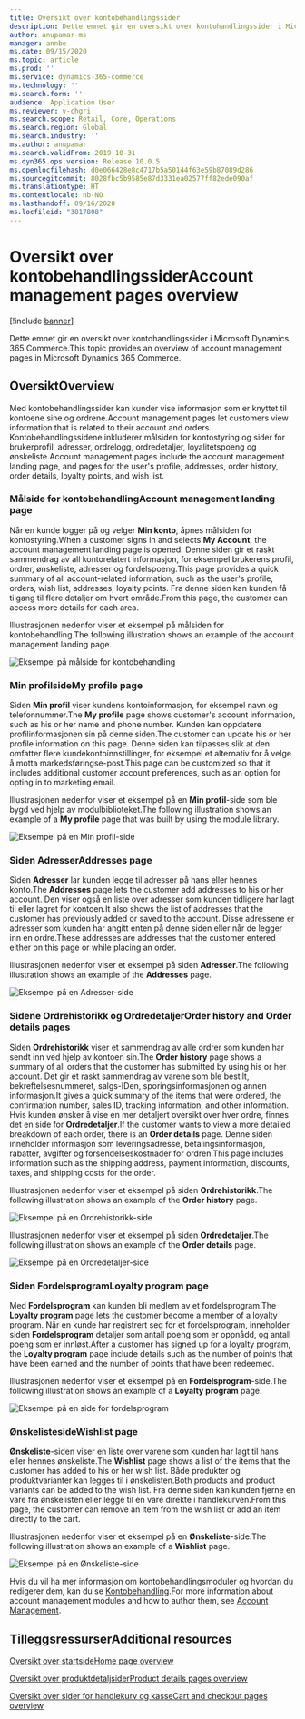 ```yaml
---
title: Oversikt over kontobehandlingssider
description: Dette emnet gir en oversikt over kontohandlingssider i Microsoft Dynamics 365 Commerce.
author: anupamar-ms
manager: annbe
ms.date: 09/15/2020
ms.topic: article
ms.prod: ''
ms.service: dynamics-365-commerce
ms.technology: ''
ms.search.form: ''
audience: Application User
ms.reviewer: v-chgri
ms.search.scope: Retail, Core, Operations
ms.search.region: Global
ms.search.industry: ''
ms.author: anupamar
ms.search.validFrom: 2019-10-31
ms.dyn365.ops.version: Release 10.0.5
ms.openlocfilehash: d0e066428e8c4717b5a50144f63e59b87089d286
ms.sourcegitcommit: 8028fbc5b9585e87d3331ea02577ff82ede090af
ms.translationtype: HT
ms.contentlocale: nb-NO
ms.lasthandoff: 09/16/2020
ms.locfileid: "3817808"
---
```

# <a name="account-management-pages-overview"></a><span data-ttu-id="2dae4-103">Oversikt over kontobehandlingssider</span><span class="sxs-lookup"><span data-stu-id="2dae4-103">Account management pages overview</span></span>

[!include [banner](includes/banner.md)]

<span data-ttu-id="2dae4-104">Dette emnet gir en oversikt over kontohandlingssider i Microsoft Dynamics 365 Commerce.</span><span class="sxs-lookup"><span data-stu-id="2dae4-104">This topic provides an overview of account management pages in Microsoft Dynamics 365 Commerce.</span></span>

## <a name="overview"></a><span data-ttu-id="2dae4-105">Oversikt</span><span class="sxs-lookup"><span data-stu-id="2dae4-105">Overview</span></span>

<span data-ttu-id="2dae4-106">Med kontobehandlingssider kan kunder vise informasjon som er knyttet til kontoene sine og ordrene.</span><span class="sxs-lookup"><span data-stu-id="2dae4-106">Account management pages let customers view information that is related to their account and orders.</span></span> <span data-ttu-id="2dae4-107">Kontobehandlingssidene inkluderer målsiden for kontostyring og sider for brukerprofil, adresser, ordrelogg, ordredetaljer, loyalitetspoeng og ønskeliste.</span><span class="sxs-lookup"><span data-stu-id="2dae4-107">Account management pages include the account management landing page, and pages for the user's profile, addresses, order history, order details, loyalty points, and wish list.</span></span>

### <a name="account-management-landing-page"></a><span data-ttu-id="2dae4-108">Målside for kontobehandling</span><span class="sxs-lookup"><span data-stu-id="2dae4-108">Account management landing page</span></span>

<span data-ttu-id="2dae4-109">Når en kunde logger på og velger **Min konto**, åpnes målsiden for kontostyring.</span><span class="sxs-lookup"><span data-stu-id="2dae4-109">When a customer signs in and selects **My Account**, the account management landing page is opened.</span></span> <span data-ttu-id="2dae4-110">Denne siden gir et raskt sammendrag av all kontorelatert informasjon, for eksempel brukerens profil, ordrer, ønskeliste, adresser og fordelspoeng.</span><span class="sxs-lookup"><span data-stu-id="2dae4-110">This page provides a quick summary of all account-related information, such as the user's profile, orders, wish list, addresses, loyalty points.</span></span> <span data-ttu-id="2dae4-111">Fra denne siden kan kunden få tilgang til flere detaljer om hvert område.</span><span class="sxs-lookup"><span data-stu-id="2dae4-111">From this page, the customer can access more details for each area.</span></span>

<span data-ttu-id="2dae4-112">Illustrasjonen nedenfor viser et eksempel på målsiden for kontobehandling.</span><span class="sxs-lookup"><span data-stu-id="2dae4-112">The following illustration shows an example of the account management landing page.</span></span>

![Eksempel på målside for kontobehandling](./media/Account-Management.PNG)

### <a name="my-profile-page"></a><span data-ttu-id="2dae4-114">Min profilside</span><span class="sxs-lookup"><span data-stu-id="2dae4-114">My profile page</span></span>

<span data-ttu-id="2dae4-115">Siden **Min profil** viser kundens kontoinformasjon, for eksempel navn og telefonnummer.</span><span class="sxs-lookup"><span data-stu-id="2dae4-115">The **My profile** page shows customer's account information, such as his or her name and phone number.</span></span> <span data-ttu-id="2dae4-116">Kunden kan oppdatere profilinformasjonen sin på denne siden.</span><span class="sxs-lookup"><span data-stu-id="2dae4-116">The customer can update his or her profile information on this page.</span></span> <span data-ttu-id="2dae4-117">Denne siden kan tilpasses slik at den omfatter flere kundekontoinnstillinger, for eksempel et alternativ for å velge å motta markedsføringse-post.</span><span class="sxs-lookup"><span data-stu-id="2dae4-117">This page can be customized so that it includes additional customer account preferences, such as an option for opting in to marketing email.</span></span>

<span data-ttu-id="2dae4-118">Illustrasjonen nedenfor viser et eksempel på en **Min profil**-side som ble bygd ved hjelp av modulbiblioteket.</span><span class="sxs-lookup"><span data-stu-id="2dae4-118">The following illustration shows an example of a **My profile** page that was built by using the module library.</span></span>

![Eksempel på en Min profil-side](./media/Account-Management-MyProfile.PNG)

### <a name="addresses-page"></a><span data-ttu-id="2dae4-120">Siden Adresser</span><span class="sxs-lookup"><span data-stu-id="2dae4-120">Addresses page</span></span>

<span data-ttu-id="2dae4-121">Siden **Adresser** lar kunden legge til adresser på hans eller hennes konto.</span><span class="sxs-lookup"><span data-stu-id="2dae4-121">The **Addresses** page lets the customer add addresses to his or her account.</span></span> <span data-ttu-id="2dae4-122">Den viser også en liste over adresser som kunden tidligere har lagt til eller lagret for kontoen.</span><span class="sxs-lookup"><span data-stu-id="2dae4-122">It also shows the list of addresses that the customer has previously added or saved to the account.</span></span> <span data-ttu-id="2dae4-123">Disse adressene er adresser som kunden har angitt enten på denne siden eller når de legger inn en ordre.</span><span class="sxs-lookup"><span data-stu-id="2dae4-123">These addresses are addresses that the customer entered either on this page or while placing an order.</span></span>

<span data-ttu-id="2dae4-124">Illustrasjonen nedenfor viser et eksempel på siden **Adresser**.</span><span class="sxs-lookup"><span data-stu-id="2dae4-124">The following illustration shows an example of the **Addresses** page.</span></span>

![Eksempel på en Adresser-side](./media/Account-Management-Address.png)

### <a name="order-history-and-order-details-pages"></a><span data-ttu-id="2dae4-126">Sidene Ordrehistorikk og Ordredetaljer</span><span class="sxs-lookup"><span data-stu-id="2dae4-126">Order history and Order details pages</span></span>

<span data-ttu-id="2dae4-127">Siden **Ordrehistorikk** viser et sammendrag av alle ordrer som kunden har sendt inn ved hjelp av kontoen sin.</span><span class="sxs-lookup"><span data-stu-id="2dae4-127">The **Order history** page shows a summary of all orders that the customer has submitted by using his or her account.</span></span> <span data-ttu-id="2dae4-128">Det gir et raskt sammendrag av varene som ble bestilt, bekreftelsesnummeret, salgs-IDen, sporingsinformasjonen og annen informasjon.</span><span class="sxs-lookup"><span data-stu-id="2dae4-128">It gives a quick summary of the items that were ordered, the confirmation number, sales ID, tracking information, and other information.</span></span> <span data-ttu-id="2dae4-129">Hvis kunden ønsker å vise en mer detaljert oversikt over hver ordre, finnes det en side for **Ordredetaljer**.</span><span class="sxs-lookup"><span data-stu-id="2dae4-129">If the customer wants to view a more detailed breakdown of each order, there is an **Order details** page.</span></span> <span data-ttu-id="2dae4-130">Denne siden inneholder informasjon som leveringsadresse, betalingsinformasjon, rabatter, avgifter og forsendelseskostnader for ordren.</span><span class="sxs-lookup"><span data-stu-id="2dae4-130">This page includes information such as the shipping address, payment information, discounts, taxes, and shipping costs for the order.</span></span>

<span data-ttu-id="2dae4-131">Illustrasjonen nedenfor viser et eksempel på siden **Ordrehistorikk**.</span><span class="sxs-lookup"><span data-stu-id="2dae4-131">The following illustration shows an example of the **Order history** page.</span></span>

![Eksempel på en Ordrehistorikk-side](./media/Account-Management-OrderHistory.PNG)

<span data-ttu-id="2dae4-133">Illustrasjonen nedenfor viser et eksempel på siden **Ordredetaljer**.</span><span class="sxs-lookup"><span data-stu-id="2dae4-133">The following illustration shows an example of the **Order details** page.</span></span>

![Eksempel på en Ordredetaljer-side](./media/Account-Management-OrderDetails.PNG)

### <a name="loyalty-program-page"></a><span data-ttu-id="2dae4-135">Siden Fordelsprogram</span><span class="sxs-lookup"><span data-stu-id="2dae4-135">Loyalty program page</span></span>

<span data-ttu-id="2dae4-136">Med **Fordelsprogram** kan kunden bli medlem av et fordelsprogram.</span><span class="sxs-lookup"><span data-stu-id="2dae4-136">The **Loyalty program** page lets the customer become a member of a loyalty program.</span></span> <span data-ttu-id="2dae4-137">Når en kunde har registrert seg for et fordelsprogram, inneholder siden **Fordelsprogram** detaljer som antall poeng som er oppnådd, og antall poeng som er innløst.</span><span class="sxs-lookup"><span data-stu-id="2dae4-137">After a customer has signed up for a loyalty program, the **Loyalty program** page include details such as the number of points that have been earned and the number of points that have been redeemed.</span></span>

<span data-ttu-id="2dae4-138">Illustrasjonen nedenfor viser et eksempel på en **Fordelsprogram**-side.</span><span class="sxs-lookup"><span data-stu-id="2dae4-138">The following illustration shows an example of a **Loyalty program** page.</span></span>

![Eksempel på en side for fordelsprogram](./media/Account-Management-Loyalty.PNG)

### <a name="wishlist-page"></a><span data-ttu-id="2dae4-140">Ønskelisteside</span><span class="sxs-lookup"><span data-stu-id="2dae4-140">Wishlist page</span></span>

<span data-ttu-id="2dae4-141">**Ønskeliste**-siden viser en liste over varene som kunden har lagt til hans eller hennes ønskeliste.</span><span class="sxs-lookup"><span data-stu-id="2dae4-141">The **Wishlist** page shows a list of the items that the customer has added to his or her wish list.</span></span> <span data-ttu-id="2dae4-142">Både produkter og produktvarianter kan legges til i ønskelisten.</span><span class="sxs-lookup"><span data-stu-id="2dae4-142">Both products and product variants can be added to the wish list.</span></span> <span data-ttu-id="2dae4-143">Fra denne siden kan kunden fjerne en vare fra ønskelisten eller legge til en vare direkte i handlekurven.</span><span class="sxs-lookup"><span data-stu-id="2dae4-143">From this page, the customer can remove an item from the wish list or add an item directly to the cart.</span></span>

<span data-ttu-id="2dae4-144">Illustrasjonen nedenfor viser et eksempel på en **Ønskeliste**-side.</span><span class="sxs-lookup"><span data-stu-id="2dae4-144">The following illustration shows an example of a **Wishlist** page.</span></span>

![Eksempel på en Ønskeliste-side](./media/Account-Management-Wishlist.PNG)

<span data-ttu-id="2dae4-146">Hvis du vil ha mer informasjon om kontobehandlingsmoduler og hvordan du redigerer dem, kan du se [Kontobehandling](account-management.md).</span><span class="sxs-lookup"><span data-stu-id="2dae4-146">For more information about account management modules and how to author them, see [Account Management](account-management.md).</span></span>

## <a name="additional-resources"></a><span data-ttu-id="2dae4-147">Tilleggsressurser</span><span class="sxs-lookup"><span data-stu-id="2dae4-147">Additional resources</span></span>

[<span data-ttu-id="2dae4-148">Oversikt over startside</span><span class="sxs-lookup"><span data-stu-id="2dae4-148">Home page overview</span></span>](quick-tour-home-page.md)

[<span data-ttu-id="2dae4-149">Oversikt over produktdetaljsider</span><span class="sxs-lookup"><span data-stu-id="2dae4-149">Product details pages overview</span></span>](quick-tour-pdp.md)

[<span data-ttu-id="2dae4-150">Oversikt over sider for handlekurv og kasse</span><span class="sxs-lookup"><span data-stu-id="2dae4-150">Cart and checkout pages overview</span></span>](quick-tour-cart-checkout.md)

